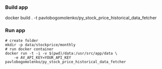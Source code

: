 ### Build app
docker build . -t pavlobogomolenko/py_stock_price_historical_data_fetcher
### Run app
```
# create folder
mkdir -p data/stockprice/monthly
# run docker container
docker run -t -i -v $(pwd)/data:/usr/src/app/data \
    -e AV_API_KEY=YOUR_API_KEY pavlobogomolenko/py_stock_price_historical_data_fetcher